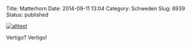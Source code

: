 Title: Matterhorn
Date: 2014-09-11 13:04
Category: Schweden
Slug: 6939
Status: published

[![alttext](http://farm8.staticflickr.com/7050/7109265331_e3019c8660_o.jpg)](http://farm8.staticflickr.com/7050/7109265331_e3019c8660_o.jpg)

Vertigo? Vertigo!

